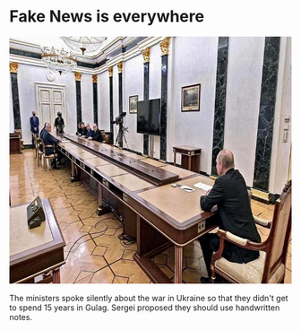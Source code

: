 # Fake News is everywhere

<img src="media/images/notrust.jpg" class="img-fluid pb-2" width="711" height="441" alt="Vladimir Putin at the end of a very long conference table" />

The ministers spoke silently about the war in Ukraine so that they didn't get to spend 15 years in Gulag.
Sergei proposed they should use handwritten notes.